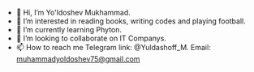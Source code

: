 - 👋 Hi, I’m Yo'ldoshev Mukhammad.
- 👀 I’m interested in reading books, writing codes and playing football.
- 🌱 I’m currently learning Phyton.
- 💞️ I’m looking to collaborate on IT Companys.
- 📫 How to reach me Telegram link: @Yuldashoff_M.  Email: muhammadyoldoshev75@gmail.com

<!---
Muhammad0776/Muhammad0776 is a ✨ special ✨ repository because its `README.md` (this file) appears on your GitHub profile.
You can click the Preview link to take a look at your changes.
--->
